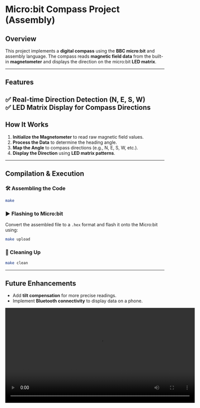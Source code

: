 # Micro:bit Compass Project (Assembly)

## Overview
This project implements a **digital compass** using the **BBC micro:bit** and assembly language. The compass reads **magnetic field data** from the built-in **magnetometer** and displays the direction on the micro:bit **LED matrix**.

---
## Features
✅ **Real-time Direction Detection** (N, E, S, W)  
✅ **LED Matrix Display** for Compass Directions  
---
## How It Works
1. **Initialize the Magnetometer** to read raw magnetic field values.
2. **Process the Data** to determine the heading angle.
3. **Map the Angle** to compass directions (e.g., N, E, S, W, etc.).
4. **Display the Direction** using **LED matrix patterns**.


---
## Compilation & Execution
### 🛠️ Assembling the Code
```sh
make
```

### ▶️ Flashing to Micro:bit
Convert the assembled file to a `.hex` format and flash it onto the Micro:bit using:
```sh
make upload
```

### 🧹 Cleaning Up
```sh
make clean
```

---
## Future Enhancements
- Add **tilt compensation** for more precise readings.
- Implement **Bluetooth connectivity** to display data on a phone.



<video width="600" controls>
  <source src="1000079911.mp4" type="video/mp4">
</video>

